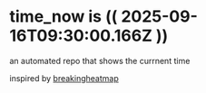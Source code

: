 # time_now is (( 2025-09-16T09:30:00.166Z ))

an automated repo that shows the currnent time

inspired by [breakingheatmap](https://github.com/breakingheatmap/breakingheatmap)